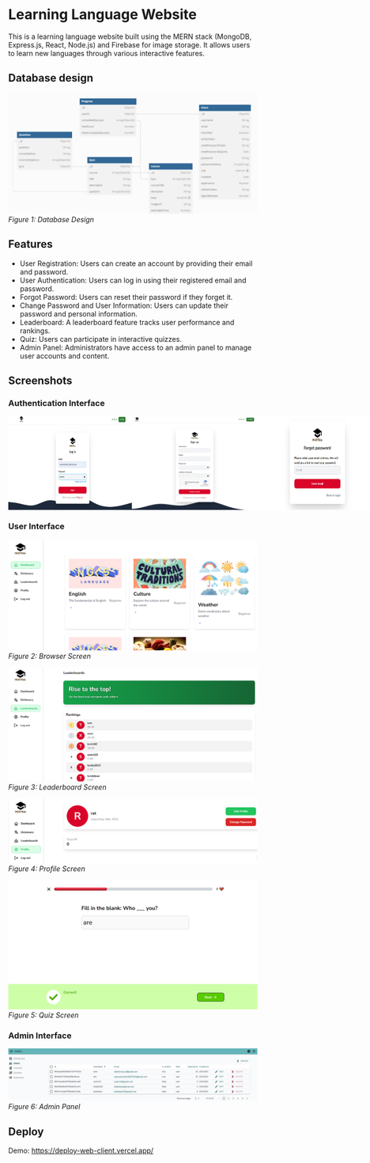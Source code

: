 # Learning Language Website

This is a learning language website built using the MERN stack (MongoDB, Express.js, React, Node.js) and Firebase for image storage. It allows users to learn new languages through various interactive features.

## Database design

![Database](screenshots/database.png)
*Figure 1: Database Design*

## Features

- User Registration: Users can create an account by providing their email and password.
- User Authentication: Users can log in using their registered email and password.
- Forgot Password: Users can reset their password if they forget it.
- Change Password and User Information: Users can update their password and personal information.
- Leaderboard: A leaderboard feature tracks user performance and rankings.
- Quiz: Users can participate in interactive quizzes.
- Admin Panel: Administrators have access to an admin panel to manage user accounts and content.


## Screenshots

### Authentication Interface
<div style="display: flex; justify-content: space-between;">
  <img src="screenshots/login.png" alt="Login Screen" width="250"/>
  <img src="screenshots/Signup.png" alt="Register Screen" width="250"/>
  <img src="screenshots/forgot password.png" alt="Forgot Password Screen" width="250"/>
</div>

### User Interface
![Browser Screen](screenshots/browse_course.png)
*Figure 2: Browser Screen*

![Leaderboard Screen](screenshots/leaderboard.png)
*Figure 3: Leaderboard Screen*

![Profile Screen](screenshots/profile_button.png)
*Figure 4: Profile Screen*

![Quiz Screen](screenshots/learn_course.png)
*Figure 5: Quiz Screen*

### Admin Interface

![Admin Panel](screenshots/listUser.png)
*Figure 6: Admin Panel*

## Deploy
Demo: https://deploy-web-client.vercel.app/

